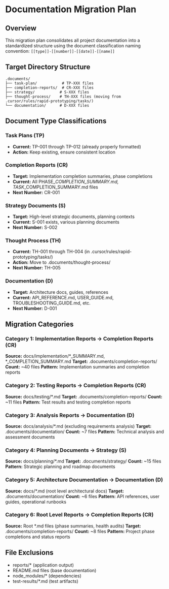 # Documentation Migration Plan

## Overview
This migration plan consolidates all project documentation into a standardized structure using the document classification naming convention: `[[type]]-[[number]]-[[date]]-[[name]]`

## Target Directory Structure

```
.documents/
├── task-plan/           # TP-XXX files
├── completion-reports/  # CR-XXX files  
├── strategy/           # S-XXX files
├── thought-process/    # TH-XXX files (moving from .cursor/rules/rapid-prototyping/tasks/)
└── documentation/      # D-XXX files
```

## Document Type Classifications

### Task Plans (TP)
- **Current:** TP-001 through TP-012 (already properly formatted)
- **Action:** Keep existing, ensure consistent location

### Completion Reports (CR) 
- **Target:** Implementation completion summaries, phase completions
- **Current:** All PHASE_*_COMPLETION_SUMMARY.md, TASK_*_COMPLETION_SUMMARY.md files
- **Next Number:** CR-001

### Strategy Documents (S)
- **Target:** High-level strategic documents, planning contexts
- **Current:** S-001 exists, various planning documents
- **Next Number:** S-002

### Thought Process (TH)
- **Current:** TH-001 through TH-004 (in .cursor/rules/rapid-prototyping/tasks/)
- **Action:** Move to .documents/thought-process/
- **Next Number:** TH-005

### Documentation (D)
- **Target:** Architecture docs, guides, references
- **Current:** API_REFERENCE.md, USER_GUIDE.md, TROUBLESHOOTING_GUIDE.md, etc.
- **Next Number:** D-001

## Migration Categories

### Category 1: Implementation Reports → Completion Reports (CR)
**Source:** docs/implementation/*_SUMMARY.md, *_COMPLETION_SUMMARY.md
**Target:** .documents/completion-reports/
**Count:** ~40 files
**Pattern:** Implementation summaries and completion reports

### Category 2: Testing Reports → Completion Reports (CR) 
**Source:** docs/testing/*.md
**Target:** .documents/completion-reports/
**Count:** ~11 files
**Pattern:** Test results and testing completion reports

### Category 3: Analysis Reports → Documentation (D)
**Source:** docs/analysis/*.md (excluding requirements analysis)
**Target:** .documents/documentation/
**Count:** ~7 files
**Pattern:** Technical analysis and assessment documents

### Category 4: Planning Documents → Strategy (S)
**Source:** docs/planning/*.md
**Target:** .documents/strategy/
**Count:** ~15 files
**Pattern:** Strategic planning and roadmap documents

### Category 5: Architecture Documentation → Documentation (D)
**Source:** docs/*.md (root level architectural docs)
**Target:** .documents/documentation/
**Count:** ~6 files
**Pattern:** API references, user guides, operational runbooks

### Category 6: Root Level Reports → Completion Reports (CR)
**Source:** Root *.md files (phase summaries, health audits)
**Target:** .documents/completion-reports/
**Count:** ~8 files
**Pattern:** Project phase completions and status reports

## File Exclusions
- reports/* (application output)
- README.md files (base documentation)
- node_modules/* (dependencies)
- test-results/*.md (test artifacts) 